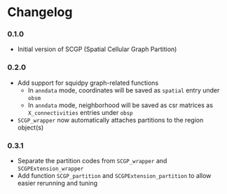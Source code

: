 # Changelog

### 0.1.0

- Initial version of SCGP (Spatial Cellular Graph Partition)

### 0.2.0

- Add support for squidpy graph-related functions
    - In `anndata` mode, coordinates will be saved as `spatial` entry under `obsm`
    - In `anndata` mode, neighborhood will be saved as csr matrices as `X_connectivities` entries under `obsp`
- `SCGP_wrapper` now automatically attaches partitions to the region object(s)

### 0.3.1

- Separate the partition codes from `SCGP_wrapper` and `SCGPExtension_wrapper`
- Add function `SCGP_partition` and `SCGPExtension_partition` to allow easier rerunning and tuning

